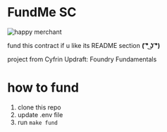 # FundMe SC

![happy merchant](https://upload.wikimedia.org/wikipedia/en/1/1d/The_Happy_Merchant.jpg)

fund this contract if u like its README section **( ͡° ͜ʖ ͡°)**

project from Cyfrin Updraft: Foundry Fundamentals

# how to fund

1. clone this repo
2. update .env file
3. run `make fund`
